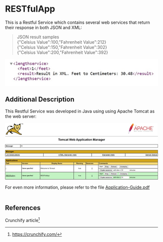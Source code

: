 # RESTfulApp
This is a Restful Service which contains several web services that return their response in both JSON and XML:

> JSON result samples  
 {"Celsius Value":100,"Fahrenheit Value":212}  
 {"Celsius Value":150,"Fahrenheit Value":302}  
 {"Celsius Value":200,"Fahrenheit Value":392}

![screenshot](./Results-Screenshot.jpg)

## Additional Description
This Restful Service was developed in Java using using Apache Tomcat as the web server:

![screenshot](./Apache-Screenshot.jpg)

For even more information, please refer to the file [Application-Guide.pdf](./Application-Guide.pdf)  
<br>

## References
Crunchify article[^1]
[^1]: https://crunchify.com/
